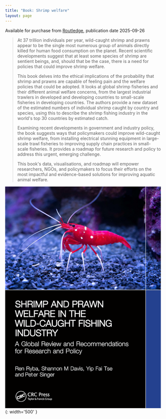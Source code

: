 ```yaml
---
title: "Book: Shrimp welfare"
layout: page
---
```


Available for purchase from [Routledge](https://www.routledge.com/Shrimp-and-Prawn-Welfare-in-the-Wild-Caught-Fishing-Industry-A-Global-Review-and-Recommendations-for-Research-and-Policy/Ryba-Davis-Tse-Singer/p/book/9781032901459), publication date 2025-09-26


> At 37 trillion individuals per year, wild-caught shrimp and prawns appear to be the single most numerous group of animals directly killed for human food consumption on the planet. Recent scientific developments suggest that at least some species of shrimp are sentient beings, and, should that be the case, there is a need for policies that could improve shrimp welfare.
>
> This book delves into the ethical implications of the probability that shrimp and prawns are capable of feeling pain and the welfare policies that could be adopted. It looks at global shrimp fisheries and their different animal welfare concerns, from the largest industrial trawlers in developed and developing countries to small-scale fisheries in developing countries. The authors provide a new dataset of the estimated numbers of individual shrimp caught by country and species, using this to describe the shrimp fishing industry in the world's top 30 countries by estimated catch.
>
> Examining recent developments in government and industry policy, the book suggests ways that policymakers could improve wild-caught shrimp welfare, from installing electrical stunning equipment in large-scale trawl fisheries to improving supply chain practices in small-scale fisheries. It provides a roadmap for future research and policy to address this urgent, emerging challenge.
>
> This book's data, visualisations, and roadmap will empower researchers, NGOs, and policymakers to focus their efforts on the most impactful and evidence-based solutions for improving aquatic animal welfare.  


![Book cover for Shrimp and Prawn Welfare in the Wild-Caught Fishing Industry, showing an underwater close-up photograph of a red shrimp with white spots standing against grey-blue rocks](assets/images/shrimpbookcover.jpg){: width='500' }  
